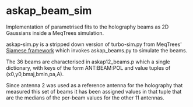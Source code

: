 # askap_beam_sim

Implementation of parametrised fits to the holography beams as 2D Gaussians inside a MeqTrees simulation.

askap-sim.py is a stripped down version of turbo-sim.py from MeqTrees' [Siamese framework](https://github.com/ska-sa/meqtrees-cattery/tree/master/Cattery/Siamese) which invokes askap_beams.py to simulate the beams. 

The 36 beams are characterised in askap12_beams.p which a single dictionary, with keys of the form ANT:BEAM:POL and value tuples of (x0,y0,bmaj,bmin,pa,A).

Since antenna 2 was used as a reference antenna for the holography that measured this set of beams it has been assigned values in that tuple that are the medians of the per-beam values for the other 11 antennas.

